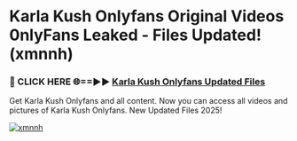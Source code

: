 # Karla Kush Onlyfans Original Videos 0nlyFans Leaked - Files Updated! (xmnnh)

<h3>🔴 CLICK HERE 🌐==►► <a href="https://tinyurl.com/x26r9saj" rel="nofollow">Karla Kush Onlyfans Updated Files</a></h3>

Get Karla Kush Onlyfans and all content. Now you can access all videos and pictures of Karla Kush Onlyfans. New Updated Files 2025!

[![xmnnh](https://i.imgur.com/LkgZPqh.gif)](https://tinyurl.com/x26r9saj)
